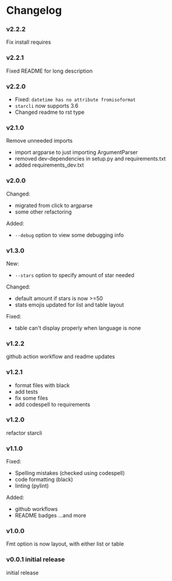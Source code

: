 # Changelog

### v2.2.2

Fix install requires

### v2.2.1

Fixed README for long description

### v2.2.0

* Fixed: `datetime has no attribute fromisoformat`
* `starcli` now supports 3.6
* Changed readme to rst type

### v2.1.0

Remove unneeded imports
* import argparse to just importing ArgumentParser
* removed dev-dependencies in setup.py and requirements.txt
* added requirements_dev.txt

### v2.0.0

Changed:
* migrated from click to argparse
* some other refactoring

Added:
* `--debug` option to view some debugging info

### v1.3.0

New:
* `--stars` option to specify amount of star needed

Changed:
* default amount if stars is now >=50
* stats emojis updated for list and table layout

Fixed:
* table can't display properly when language is none


### v1.2.2

github action workflow and readme updates


### v1.2.1

* format files with black
* add tests
* fix some files
* add codespell to requirements

### v1.2.0

refactor starcli

### v1.1.0
Fixed:

* Spelling mistakes (checked using codespell)
* code formatting (black)
* linting (pylint)

Added:
* github workflows
* README badges
...and more

### v1.0.0
Fmt option is now layout, with either list or table


### v0.0.1 initial release
initial release
